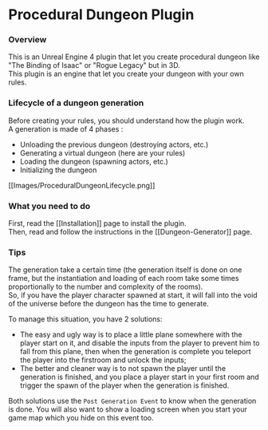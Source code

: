 # Procedural Dungeon Plugin

### Overview
This is an Unreal Engine 4 plugin that let you create procedural dungeon like "The Binding of Isaac" or "Rogue Legacy" but in 3D. \
This plugin is an engine that let you create your dungeon with your own rules.

### Lifecycle of a dungeon generation
Before creating your rules, you should understand how the plugin work.\
A generation is made of 4 phases : 
- Unloading the previous dungeon (destroying actors, etc.)
- Generating a virtual dungeon (here are your rules)
- Loading the dungeon (spawning actors, etc.)
- Initializing the dungeon

[[Images/ProceduralDungeonLifecycle.png]]

### What you need to do
First, read the [[Installation]] page to install the plugin.\
Then, read and follow the instructions in the [[Dungeon-Generator]] page.

### Tips
The generation take a certain time (the generation itself is done on one frame, but the instantiation and loading of each room take some times proportionally to the number and complexity of the rooms).<br/>
So, if you have the player character spawned at start, it will fall into the void of the universe before the dungeon has the time to generate.

To manage this situation, you have 2 solutions:
- The easy and ugly way is to place a little plane somewhere with the player start on it, and disable the inputs from the player to prevent him to fall from this plane, then when the generation is complete you teleport the player into the firstroom and unlock the inputs;
- The better and cleaner way is to not spawn the player until the generation is finished, and you place a player start in your first room and trigger the spawn of the player when the generation is finished.

Both solutions use the `Post Generation Event` to know when the generation is done.
You will also want to show a loading screen when you start your game map which you hide on this event too.


